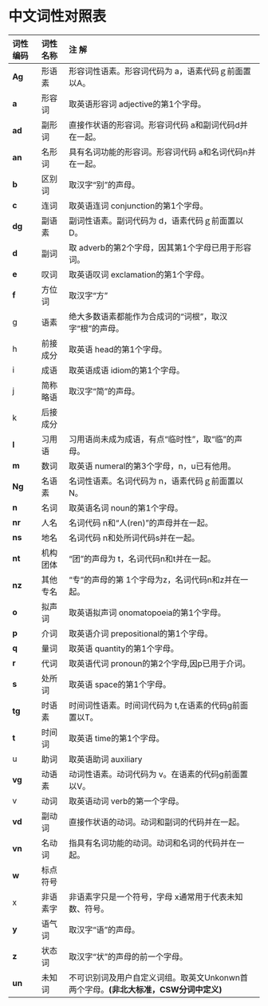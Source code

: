 # 中文词性对照表



| 词性编码 | 词性名称 | 注 解                                                        |
| :------- | :------- | :----------------------------------------------------------- |
| **Ag**   | 形语素   | 形容词性语素。形容词代码为 a，语素代码ｇ前面置以A。          |
| **a**    | 形容词   | 取英语形容词 adjective的第1个字母。                          |
| **ad**   | 副形词   | 直接作状语的形容词。形容词代码 a和副词代码d并在一起。        |
| **an**   | 名形词   | 具有名词功能的形容词。形容词代码 a和名词代码n并在一起。      |
| **b**    | 区别词   | 取汉字“别”的声母。                                           |
| **c**    | 连词     | 取英语连词 conjunction的第1个字母。                          |
| **dg**   | 副语素   | 副词性语素。副词代码为 d，语素代码ｇ前面置以D。              |
| **d**    | 副词     | 取 adverb的第2个字母，因其第1个字母已用于形容词。            |
| **e**    | 叹词     | 取英语叹词 exclamation的第1个字母。                          |
| **f**    | 方位词   | 取汉字“方”                                                   |
| g        | 语素     | 绝大多数语素都能作为合成词的“词根”，取汉字“根”的声母。       |
| h        | 前接成分 | 取英语 head的第1个字母。                                     |
| i        | 成语     | 取英语成语 idiom的第1个字母。                                |
| j        | 简称略语 | 取汉字“简”的声母。                                           |
| k        | 后接成分 |                                                              |
| **l**    | 习用语   | 习用语尚未成为成语，有点“临时性”，取“临”的声母。             |
| **m**    | 数词     | 取英语 numeral的第3个字母，n，u已有他用。                    |
| **Ng**   | 名语素   | 名词性语素。名词代码为 n，语素代码ｇ前面置以N。              |
| **n**    | 名词     | 取英语名词 noun的第1个字母。                                 |
| **nr**   | 人名     | 名词代码 n和“人(ren)”的声母并在一起。                        |
| **ns**   | 地名     | 名词代码 n和处所词代码s并在一起。                            |
| **nt**   | 机构团体 | “团”的声母为 t，名词代码n和t并在一起。                       |
| **nz**   | 其他专名 | “专”的声母的第 1个字母为z，名词代码n和z并在一起。            |
| **o**    | 拟声词   | 取英语拟声词 onomatopoeia的第1个字母。                       |
| **p**    | 介词     | 取英语介词 prepositional的第1个字母。                        |
| **q**    | 量词     | 取英语 quantity的第1个字母。                                 |
| **r**    | 代词     | 取英语代词 pronoun的第2个字母,因p已用于介词。                |
| **s**    | 处所词   | 取英语 space的第1个字母。                                    |
| **tg**   | 时语素   | 时间词性语素。时间词代码为 t,在语素的代码g前面置以T。        |
| **t**    | 时间词   | 取英语 time的第1个字母。                                     |
| u        | 助词     | 取英语助词 auxiliary                                         |
| **vg**   | 动语素   | 动词性语素。动词代码为 v。在语素的代码g前面置以V。           |
| v        | 动词     | 取英语动词 verb的第一个字母。                                |
| **vd**   | 副动词   | 直接作状语的动词。动词和副词的代码并在一起。                 |
| **vn**   | 名动词   | 指具有名词功能的动词。动词和名词的代码并在一起。             |
| **w**    | 标点符号 |                                                              |
| x        | 非语素字 | 非语素字只是一个符号，字母 x通常用于代表未知数、符号。       |
| **y**    | 语气词   | 取汉字“语”的声母。                                           |
| **z**    | 状态词   | 取汉字“状”的声母的前一个字母。                               |
| **un**   | 未知词   | 不可识别词及用户自定义词组。取英文Unkonwn首两个字母。**(非北大标准，CSW分词中定义)** |